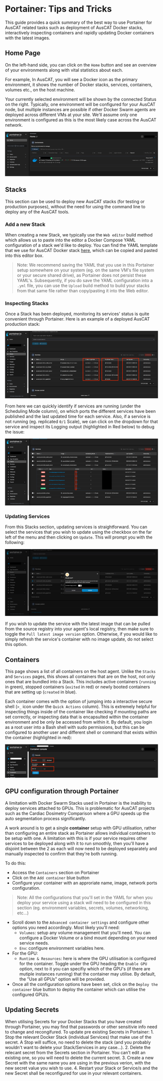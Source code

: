 # Portainer: Tips and Tricks

This guide provides a quick summary of the best way to use Portainer for AusCAT related tasks such as deployment of AusCAT Docker stacks, interactively inspecting containers and rapidly updating Docker containers with the latest images.
## Home Page  

On the left-hand side, you can click on the `Home` button and see an overview of your environments along with vital statistics about each.

For example, In AusCAT, you will see a Docker icon as the primary environment, it shows the number of Docker stacks, services, containers, volumes etc., on the host machine.

Your currently selected environment will be shown by the connected Status on the right. Typically, one environment will be configured for your AusCAT node, but multiple instances are possible if other Docker Swarm agents are deployed across different VMs at your site. We'll assume only one environment is configured as this is the most likely case across the AusCAT network.

![Portainer home screen](images/Portainer_1.png)

## Stacks  

This section can be used to deploy new AusCAT stacks (for testing or production purposes), without the need for using the command line to deploy any of the AusCAT tools. 

### Add a new Stack 

When creating a new Stack, we typically use the `Web editor` build method which allows us to paste into the editor a Docker Compose YAML configuration of a stack we'd like to deploy. You can find the YAML template that we use for AusCAT Docker stack [here](https://github.com/AustralianCancerDataNetwork/auscat_installation/blob/main/docker-compose.yml), which can be copied and pasted into this editor box.

> Note: We recommend saving the YAML that you use in this Portainer setup somewhere on your system (eg. on the same VM's file system or your secure shared drive), as Portainer does not persist these YAML's. Subsequently, if you do save the YAML configuration into a `.yml` file, you can use the `Upload` build method to build your stacks from that same file rather than copy/pasting it into the Web editor.

### Inspecting Stacks 

Once a Stack has been deployed, monitoring its services' status is quite convenient through Portainer. Here is an example of a deployed AusCAT production stack:

![Portainer example stack](images/Portainer_2.png)

From here we can quickly identify if services are running (under the Scheduling Mode column), on which ports the different services have been published and the last updated time for each service. Also, if a service is not running (eg. replicated `0/1` Scale), we can click on the dropdown for that service and inspect its Logging output (highlighted in Red below) to debug the issue:

![Portainer logging section](images/Portainer_3.png)

### Updating Services

From this Stacks section, updating services is straightforward. You can select the services that you wish to update using the checkbox on the far left of the menu and then clicking on `Update`. This will prompt you with the following:

![Portainer update service](images/Portainer_4.png)

If you wish to update the service with the latest image that can be pulled from the source registry into your agent's local registry, then make sure to toggle the `Pull latest image version` option. Otherwise, if you would like to simply refresh the service's container with no image update, do not select this option.

## Containers 

This page shows a list of all containers on the host agent. Unlike the `Stacks` and `Services` pages, this shows all containers that are on the host, not only ones that are bundled into a Stack. This includes active containers (`running` in green), stopped containers (`exited` in red) or newly booted containers that are setting up (`created` in blue).

Each container comes with the option of jumping into a interactive secure shell (`>_` icon under the `Quick Actions` column). This is extremely helpful for inspecting things inside of the container like checking if mounting paths are set correctly, or inspecting data that is encapsulted within the container environment and be only be accessed from within it. By default, you login as a root user into a Bash shell with sudo permissions, but this can be configured to another user and different shell or command that exists within the container (highlighted in red):

![Portainer containers](images/Portainer_5.png)

## GPU configuration through Portainer

A limitation with Docker Swarm Stacks used in Portainer is the inability to deploy services attached to GPUs. This is problematic for AusCAT projects such as the Cardiac Dosimetry Comparison where a GPU speeds up the auto segmentation process significantly.

A work around is to get a single **container** setup with GPU utilisation, rather than configuring an entire stack as Portainer allows individual containers to be setup with one. A limitation with this is if your service requires other services to be deployed along with it to run smoothly, then you'll have a disjoint between the 2 as each will now need to be deployed separately and manually inspected to confirm that they're both running. 

To do this:
- Access the `Containers` section on Portainer
- Click on the `Add container` blue button
- Configure your container with an approriate name, image, network ports configuration.
> Note: All the configurations that you'll set in the YAML for when you deploy your service using a stack will need to be configured in this section (eg. environment variables, secrets, volumes, networking, etc...)
- Scroll down to the `Advanced container settings` and configure other options you need accordingly. Most likely you'll need:
    * `Volumes`: setup any volume management that you'll need. You can configure a Docker Volume or a bind mount depending on your need service needs.
    * `Env`: configure environment variables here.
- For the GPU:
    * `Runtime & Resources`: here is where the GPU utilisation is configured for the container. Toggle under the GPU heading the `Enable GPU` option, next to it you can specifiy which of the GPU's (if there are mutiple instances running) that the container may utilise. By default, the "Use all GPUs" option will be provided.
- Once all the configuration options have been set, click on the `Deploy the container` blue button to deploy the container which can utilise the configured GPU/s.

## Updating Secrets

When utilising Secrets for your Docker Stacks that you have created through Portainer, you may find that passwords or other sensitivie info need to change and recongifured. To update pre existing Secrets in Portainer:
    1. Stop the relevant Docker Stack (individual Services) that make use of the secret. A Stop will suffice, no need to delete the stack (and you probably wouldn't want to delete your Stack/Services in any case...).
    2. Delete the relecant secret from the Secrets section in Portainer. You can't edit an existing one, so you will need to delete the current secret.
    3. Create a new Secret with the same name you are using in the previous verion, with the new secret value you wish to use.
    4. Restart your Stack or Service/s and the new Secret shall be reconfigured for use in your relevant containers.
